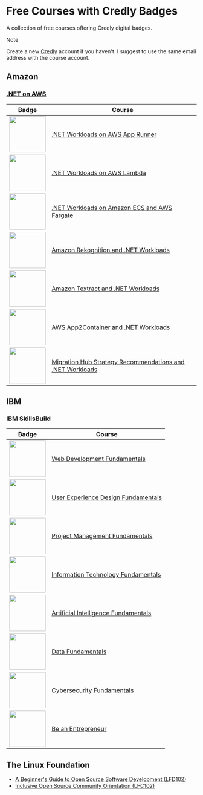 # Free Courses with Credly Badges

A collection of free courses offering Credly digital badges.

> [!NOTE]
> Create a new [Credly](https://info.credly.com/) account if you haven't. I suggest to use the same email address with the course account.

## Amazon

### [.NET on AWS](https://www.credly.com/organizations/dotnetonaws/badges)

| Badge | Course |
|-------|---------|
| <img src="https://images.credly.com/size/96x96/images/eea64560-121f-4437-af9c-91cf20968d35/image.png" width="96px" height="96px" /> | [.NET Workloads on AWS App Runner](https://aws.amazon.com/developer/language/net/badges-and-training/app-runner/) |
| <img src="https://images.credly.com/size/96x96/images/221e7d7f-bceb-422e-8c31-436ecbcda614/image.png" width="96px" height="96px" /> | [.NET Workloads on AWS Lambda](https://aws.amazon.com/developer/language/net/badges-and-training/aws-lambda/) |
| <img src="https://images.credly.com/size/96x96/images/7e5e1967-439e-48e5-a913-625c712b2dc5/image.png" width="96px" height="96px" /> | [.NET Workloads on Amazon ECS and AWS Fargate](https://aws.amazon.com/developer/language/net/badges-and-training/ecs-fargate/) |
| <img src="https://images.credly.com/size/96x96/images/97f12235-506f-4fbf-a9ff-23c8c5042d2e/image.png" width="96px" height="96px" /> | [Amazon Rekognition and .NET Workloads](https://aws.amazon.com/developer/language/net/badges-and-training/rekognition/module-one/) |
| <img src="https://images.credly.com/size/96x96/images/4c080efa-4375-4f88-836b-5b62a2c16c5d/image.png" width="96px" height="96px" /> | [Amazon Textract and .NET Workloads](https://aws.amazon.com/developer/language/net/badges-and-training/textract/module-one/) |
| <img src="https://images.credly.com/size/96x96/images/9569f9aa-1426-4c6d-964e-daa7e5bc55ce/image.png" width="96px" height="96px" /> | [AWS App2Container and .NET Workloads](https://aws.amazon.com/developer/language/net/badges-and-training/a2c/module-one/) |
| <img src="https://images.credly.com/size/96x96/images/fdd42c00-b695-4bb0-95f6-28eaa31874bd/image.png" width="96px" height="96px" /> | [Migration Hub Strategy Recommendations and .NET Workloads](https://aws.amazon.com/developer/language/net/badges-and-training/mhsr/module-one/) |

## IBM

### IBM SkillsBuild

| Badge | Course |
|-------|--------|
| <img src="https://images.credly.com/size/96x96/images/0c1c6eed-818c-4f78-bfaa-7ea8704c863a/image.png" width="96px" height="96px" /> | [Web Development Fundamentals](https://www.ibm.com/training/badge/web-development-fundamentals) |
| <img src="https://images.credly.com/size/96x96/images/255f1178-a3ba-4738-a494-02b046fbec10/image.png" width="96px" height="96px" /> | [User Experience Design Fundamentals](https://www.ibm.com/training/badge/user-experience-design-fundamentals) |
| <img src="https://images.credly.com/size/96x96/images/15977e21-6a48-4c41-ac31-16883188a049/SkillsBuild_ProjectManagementFundamentals_Badge.png" width="96px" height="96px" /> | [Project Management Fundamentals](https://www.ibm.com/training/badge/project-management-fundamentals) |
| <img src="https://images.credly.com/size/96x96/images/e807f203-a235-4c69-b9ee-f31bf015af6f/image.png" width="96px" height="96px" /> | [Information Technology Fundamentals](https://www.ibm.com/training/badge/information-technology-fundamentals) |
| <img src="https://images.credly.com/size/96x96/images/82b908e1-fdcd-4785-9d32-97f11ccbcf08/image.png" width="96px" height="96px" /> | [Artificial Intelligence Fundamentals](https://www.ibm.com/training/badge/artificial-intelligence-fundamentals) |
| <img src="https://images.credly.com/size/96x96/images/edaf0f19-2df0-4759-8871-7b1b44687f53/image.png" width="96px" height="96px" /> | [Data Fundamentals](https://www.ibm.com/training/badge/data-fundamentals) |
| <img src="https://images.credly.com/size/96x96/images/50b96632-6cbb-40b7-ac0e-b83f49ff7f94/image.png" width="96px" height="96px" /> | [Cybersecurity Fundamentals](https://www.ibm.com/training/badge/cybersecurity-fundamentals) |
| <img src="https://images.credly.com/size/96x96/images/e755df5d-0e8b-4204-97a5-1d73107a452e/image.png" width="96px" height="96px" /> | [Be an Entrepreneur](https://www.ibm.com/training/badge/be-an-entrepreneur) |

## The Linux Foundation

- [A Beginner's Guide to Open Source Software Development (LFD102)](https://trainingportal.linuxfoundation.org/courses/a-beginners-guide-to-open-source-software-development-lfc102)
- [Inclusive Open Source Community Orientation (LFC102)](https://trainingportal.linuxfoundation.org/courses/inclusive-open-source-community-orientation-lfc102)
